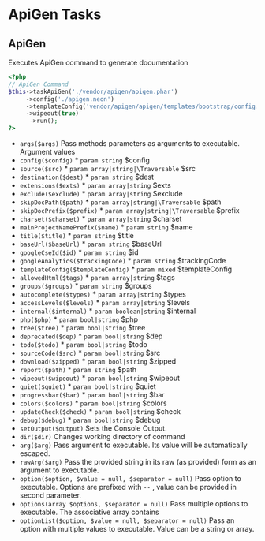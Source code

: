 # ApiGen Tasks
## ApiGen


Executes ApiGen command to generate documentation

``` php
<?php
// ApiGen Command
$this->taskApiGen('./vendor/apigen/apigen.phar')
     ->config('./apigen.neon')
     ->templateConfig('vendor/apigen/apigen/templates/bootstrap/config.neon')
     ->wipeout(true)
      ->run();
?>
```

* `args($args)`  Pass methods parameters as arguments to executable. Argument values
* `config($config)`   * `param string` $config
* `source($src)`   * `param array|string|\Traversable` $src
* `destination($dest)`   * `param string` $dest
* `extensions($exts)`   * `param array|string` $exts
* `exclude($exclude)`   * `param array|string` $exclude
* `skipDocPath($path)`   * `param array|string|\Traversable` $path
* `skipDocPrefix($prefix)`   * `param array|string|\Traversable` $prefix
* `charset($charset)`   * `param array|string` $charset
* `mainProjectNamePrefix($name)`   * `param string` $name
* `title($title)`   * `param string` $title
* `baseUrl($baseUrl)`   * `param string` $baseUrl
* `googleCseId($id)`   * `param string` $id
* `googleAnalytics($trackingCode)`   * `param string` $trackingCode
* `templateConfig($templateConfig)`   * `param mixed` $templateConfig
* `allowedHtml($tags)`   * `param array|string` $tags
* `groups($groups)`   * `param string` $groups
* `autocomplete($types)`   * `param array|string` $types
* `accessLevels($levels)`   * `param array|string` $levels
* `internal($internal)`   * `param boolean|string` $internal
* `php($php)`   * `param bool|string` $php
* `tree($tree)`   * `param bool|string` $tree
* `deprecated($dep)`   * `param bool|string` $dep
* `todo($todo)`   * `param bool|string` $todo
* `sourceCode($src)`   * `param bool|string` $src
* `download($zipped)`   * `param bool|string` $zipped
* `report($path)`   * `param string` $path
* `wipeout($wipeout)`   * `param bool|string` $wipeout
* `quiet($quiet)`   * `param bool|string` $quiet
* `progressbar($bar)`   * `param bool|string` $bar
* `colors($colors)`   * `param bool|string` $colors
* `updateCheck($check)`   * `param bool|string` $check
* `debug($debug)`   * `param bool|string` $debug
* `setOutput($output)`  Sets the Console Output.
* `dir($dir)`  Changes working directory of command
* `arg($arg)`  Pass argument to executable. Its value will be automatically escaped.
* `rawArg($arg)`  Pass the provided string in its raw (as provided) form as an argument to executable.
* `option($option, $value = null, $separator = null)`  Pass option to executable. Options are prefixed with `--` , value can be provided in second parameter.
* `options(array $options, $separator = null)`  Pass multiple options to executable. The associative array contains
* `optionList($option, $value = null, $separator = null)`  Pass an option with multiple values to executable. Value can be a string or array.


